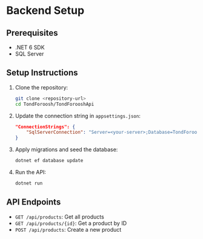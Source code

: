 # Backend Setup

## Prerequisites

- .NET 6 SDK
- SQL Server

## Setup Instructions

1. Clone the repository:
    ```sh
    git clone <repository-url>
    cd TondForoosh/TondForooshApi
    ```

2. Update the connection string in `appsettings.json`:
    ```json
    "ConnectionStrings": {
        "SqlServerConnection": "Server=<your-server>;Database=TondForooshDb;Trusted_Connection=True;"
    }
    ```

3. Apply migrations and seed the database:
    ```sh
    dotnet ef database update
    ```

4. Run the API:
    ```sh
    dotnet run
    ```

## API Endpoints

- `GET /api/products`: Get all products
- `GET /api/products/{id}`: Get a product by ID
- `POST /api/products`: Create a new product